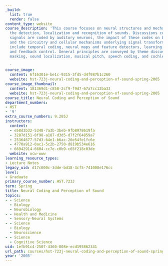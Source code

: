 ```yaml
---
_build:
  list: true
  render: false
content_type: website
course_description: 'This course focuses on neural structures and mechanisms mediating
  the detection, localization and recognition of sounds. Discussions cover how acoustic
  signals are coded by auditory neurons, the impact of these codes on behavioral performance,
  and the circuitry and cellular mechanisms underlying signal transformations. Topics
  include temporal coding, neural maps and feature detectors, learning and plasticity,
  and feedback control. General principles are conveyed by theme discussions of auditory
  masking, sound localization, musical pitch, speech coding, and cochlear implants.

  '
course_image:
  content: 6f16301e-be1c-9315-3fd5-d4f987b1c260
  website: hst-723j-neural-coding-and-perception-of-sound-spring-2005
course_image_thumbnail:
  content: 181369d1-c858-2cf9-f9d7-67a7cc12ba33
  website: hst-723j-neural-coding-and-perception-of-sound-spring-2005
course_title: Neural Coding and Perception of Sound
department_numbers:
- HST
- '9'
extra_course_numbers: 9.285J
instructors:
  content:
  - e58d3b32-5348-7a3b-3beb-9fb8978619fa
  - 3287d151-8f98-a187-d3d5-d7f2f64859a7
  - 25364677-57d3-64e1-b6ac-26e54fe1fc6e
  - 4770a912-0ac1-5c2b-2750-d819b534e616
  - 66942914-6604-cc7e-c0b9-c65f218c03de
  website: ocw-www
learning_resource_types:
- Lecture Notes
legacy_uid: d17c000c-3dde-bd18-3cf5-741008e176cc
level:
- Graduate
primary_course_number: HST.723J
term: Spring
title: Neural Coding and Perception of Sound
topics:
- - Science
  - Biology
  - Neurobiology
- - Health and Medicine
  - Sensory-Neural Systems
- - Science
  - Biology
  - Neuroscience
- - Science
  - Cognitive Science
uid: 1efb91c4-2507-4360-808e-ecd195862341
url_path: courses/hst-723j-neural-coding-and-perception-of-sound-spring-2005
year: '2005'
---
```


